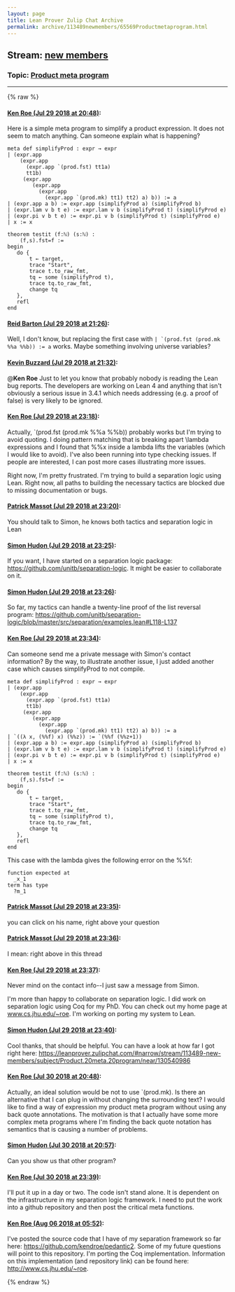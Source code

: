 ```yaml
---
layout: page
title: Lean Prover Zulip Chat Archive 
permalink: archive/113489newmembers/65569Productmetaprogram.html
---
```


## Stream: [new members](index.html)
### Topic: [Product meta program](65569Productmetaprogram.html)

---


{% raw %}
#### [ Ken Roe (Jul 29 2018 at 20:48)](https://leanprover.zulipchat.com/#narrow/stream/113489-new%20members/topic/Product%20meta%20program/near/130535258):
Here is a simple meta program to simplify a product expression.  It does not seem to match anything.  Can someone explain what is happening?

```lean
meta def simplifyProd : expr → expr
| (expr.app
    (expr.app
      (expr.app `(prod.fst) tt1a)
      tt1b)
     (expr.app
        (expr.app
          (expr.app 
            (expr.app `(prod.mk) tt1) tt2) a) b)) := a
| (expr.app a b) := expr.app (simplifyProd a) (simplifyProd b)
| (expr.lam v b t e) := expr.lam v b (simplifyProd t) (simplifyProd e)
| (expr.pi v b t e) := expr.pi v b (simplifyProd t) (simplifyProd e)
| x := x

theorem testit (f:ℕ) (s:ℕ) :
    (f,s).fst=f :=
begin
   do {
       t ← target,
       trace "Start",
       trace t.to_raw_fmt,
       tq ← some (simplifyProd t),
       trace tq.to_raw_fmt,
       change tq
   },
   refl
end
```

#### [ Reid Barton (Jul 29 2018 at 21:26)](https://leanprover.zulipchat.com/#narrow/stream/113489-new%20members/topic/Product%20meta%20program/near/130536744):
Well, I don't know, but replacing the first case with ``| `(prod.fst (prod.mk %%a %%b)) := a`` works.
Maybe something involving universe variables?

#### [ Kevin Buzzard (Jul 29 2018 at 21:32)](https://leanprover.zulipchat.com/#narrow/stream/113489-new%20members/topic/Product%20meta%20program/near/130536883):
@**Ken Roe** Just to let you know that probably nobody is reading the Lean bug reports. The developers are working on Lean 4 and anything that isn't obviously a serious issue in 3.4.1 which needs addressing (e.g. a proof of false) is very likely to be ignored.

#### [ Ken Roe (Jul 29 2018 at 23:18)](https://leanprover.zulipchat.com/#narrow/stream/113489-new%20members/topic/Product%20meta%20program/near/130540273):
Actually, `(prod.fst (prod.mk %%a %%b)) probably works but I'm trying to avoid quoting.  I doing pattern matching that is breaking apart \lambda expressions and I found that %%x inside a lambda lifts the variables (which I would like to avoid).  I've also been running into type checking issues.  If people are interested, I can post more cases illustrating more issues.

Right now, I'm pretty frustrated.  I'm trying to build a separation logic using Lean.  Right now, all paths to building the necessary tactics are blocked due to missing documentation or bugs.

#### [ Patrick Massot (Jul 29 2018 at 23:20)](https://leanprover.zulipchat.com/#narrow/stream/113489-new%20members/topic/Product%20meta%20program/near/130540874):
You should talk to Simon, he knows both tactics and separation logic in Lean

#### [ Simon Hudon (Jul 29 2018 at 23:25)](https://leanprover.zulipchat.com/#narrow/stream/113489-new%20members/topic/Product%20meta%20program/near/130540986):
If you want, I have started on a separation logic package: https://github.com/unitb/separation-logic. It might be easier to collaborate on it.

#### [ Simon Hudon (Jul 29 2018 at 23:26)](https://leanprover.zulipchat.com/#narrow/stream/113489-new%20members/topic/Product%20meta%20program/near/130541039):
So far, my tactics can handle a twenty-line proof of the list reversal program: https://github.com/unitb/separation-logic/blob/master/src/separation/examples.lean#L118-L137

#### [ Ken Roe (Jul 29 2018 at 23:34)](https://leanprover.zulipchat.com/#narrow/stream/113489-new%20members/topic/Product%20meta%20program/near/130541248):
Can someone send me a private message with Simon's contact information?  By the way, to illustrate another issue, I just added another case which causes simplifyProd to not compile.
```lean
meta def simplifyProd : expr → expr
| (expr.app
    (expr.app
      (expr.app `(prod.fst) tt1a)
      tt1b)
     (expr.app
        (expr.app
          (expr.app 
            (expr.app `(prod.mk) tt1) tt2) a) b)) := a
| `((λ x, (%%f) x) (%%z)) := `(%%f (%%z+1))
| (expr.app a b) := expr.app (simplifyProd a) (simplifyProd b)
| (expr.lam v b t e) := expr.lam v b (simplifyProd t) (simplifyProd e)
| (expr.pi v b t e) := expr.pi v b (simplifyProd t) (simplifyProd e)
| x := x

theorem testit (f:ℕ) (s:ℕ) :
    (f,s).fst=f :=
begin
   do {
       t ← target,
       trace "Start",
       trace t.to_raw_fmt,
       tq ← some (simplifyProd t),
       trace tq.to_raw_fmt,
       change tq
   },
   refl
end
```
  This case with the lambda gives the following error on the %%f:
```lean
function expected at
  _x_1
term has type
  ?m_1
```

#### [ Patrick Massot (Jul 29 2018 at 23:35)](https://leanprover.zulipchat.com/#narrow/stream/113489-new%20members/topic/Product%20meta%20program/near/130541265):
you can click on his name, right above your question

#### [ Patrick Massot (Jul 29 2018 at 23:36)](https://leanprover.zulipchat.com/#narrow/stream/113489-new%20members/topic/Product%20meta%20program/near/130541304):
I mean: right above in this thread

#### [ Ken Roe (Jul 29 2018 at 23:37)](https://leanprover.zulipchat.com/#narrow/stream/113489-new%20members/topic/Product%20meta%20program/near/130541312):
Never mind on the contact info--I just saw a message from Simon. 

I'm more than happy to collaborate on separation logic.  I did work on separation logic using Coq for my PhD.  You can check out my home page at www.cs.jhu.edu/~roe.  I'm working on porting my system to Lean.

#### [ Simon Hudon (Jul 29 2018 at 23:40)](https://leanprover.zulipchat.com/#narrow/stream/113489-new%20members/topic/Product%20meta%20program/near/130541412):
Cool thanks, that should be helpful. You can have a look at how far I got right here: https://leanprover.zulipchat.com/#narrow/stream/113489-new-members/subject/Product.20meta.20program/near/130540986

#### [ Ken Roe (Jul 30 2018 at 20:48)](https://leanprover.zulipchat.com/#narrow/stream/113489-new%20members/topic/Product%20meta%20program/near/130597942):
Actually, an ideal solution would be not to use `(prod.mk).   Is there an alternative that I can plug in without changing the surrounding text?  I would like to find a way of expression my product meta program without using any back quote annotations.  The motivation is that I actually have some more complex meta programs where I'm finding the back quote notation has semantics that is causing a number of problems.

#### [ Simon Hudon (Jul 30 2018 at 20:57)](https://leanprover.zulipchat.com/#narrow/stream/113489-new%20members/topic/Product%20meta%20program/near/130598427):
Can you show us that other program?

#### [ Ken Roe (Jul 30 2018 at 23:39)](https://leanprover.zulipchat.com/#narrow/stream/113489-new%20members/topic/Product%20meta%20program/near/130606073):
I'll put it up in a day or two.  The code isn't stand alone.  It is dependent on the infrastructure in my separation logic framework.  I need to put the work into a github repository and then post the critical meta functions.

#### [ Ken Roe (Aug 06 2018 at 05:52)](https://leanprover.zulipchat.com/#narrow/stream/113489-new%20members/topic/Product%20meta%20program/near/130956238):
I've posted the source code that I have of my separation framework so far here: https://github.com/kendroe/pedantic2.  Some of my future questions will point to this repository.  I'm porting the Coq implementation.  Information on this implementation (and repository link) can be found here: http://www.cs.jhu.edu/~roe.


{% endraw %}
